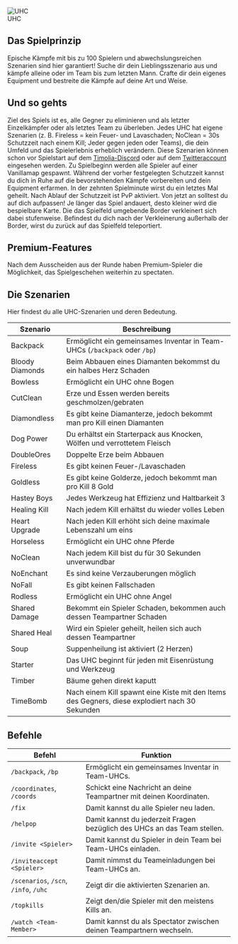 <div class="banner-wrapper">
    <img alt="UHC" src="../img/UHC.png">
    <div class="banner-text">UHC</div>
</div>

## Das Spielprinzip
Epische Kämpfe mit bis zu 100 Spielern und abwechslungsreichen Szenarien sind hier garantiert! Suche dir dein Lieblingsszenario aus und kämpfe alleine oder im Team bis zum letzten Mann. Crafte dir dein eigenes Equipment und bestreite die Kämpfe auf deine Art und Weise.

## Und so gehts

Ziel des Spiels ist es, alle Gegner zu eliminieren und als letzter Einzelkämpfer oder als letztes Team zu überleben.
Jedes UHC hat eigene Szenarien (z. B. Fireless = kein Feuer- und Lavaschaden; NoClean = 30s Schutzzeit nach einem Kill; Jeder gegen jeden oder Teams), die dein Umfeld und das Spielerlebnis erheblich verändern.
Diese Szenarien können schon vor Spielstart auf dem <a href="https://timolia.de/discord">Timolia-Discord</a> oder auf dem <a href="https://twitter.com/TimoliaUHC">Twitteraccount</a> eingesehen werden.
Zu Spielbeginn werden alle Spieler auf einer Vanillamap gespawnt. Während der vorher festgelegten Schutzzeit kannst du dich in Ruhe auf die bevorstehenden Kämpfe vorbereiten und dein Equipment erfarmen.
In der zehnten Spielminute wirst du ein letztes Mal geheilt.
Nach Ablauf der Schutzzeit ist PvP aktiviert. Von jetzt an solltest du auf dich aufpassen!
Je länger das Spiel andauert, desto kleiner wird die bespielbare Karte. Die das Spielfeld umgebende Border verkleinert sich dabei stufenweise. Befindest du dich nach der Verkleinerung außerhalb der Border, wirst du zurück auf das Spielfeld teleportiert.

## Premium-Features
Nach dem Ausscheiden aus der Runde haben Premium-Spieler die Möglichkeit, das Spielgeschehen weiterhin zu spectaten.

## Die Szenarien

Hier findest du alle UHC-Szenarien und deren Bedeutung.

| Szenario | Beschreibung |
| ------ | -------- |
| Backpack         | Ermöglicht ein gemeinsames Inventar in Team-UHCs (`/backpack` oder `/bp`) |
| Bloody Diamonds  | Beim Abbauen eines Diamanten bekommst du ein halbes Herz Schaden |
| Bowless          | Ermöglicht ein UHC ohne Bogen |
| CutClean         | Erze und Essen werden bereits geschmolzen/gebraten |
| Diamondless      | Es gibt keine Diamanterze, jedoch bekommt man pro Kill einen Diamanten |
| Dog Power        | Du erhältst ein Starterpack aus Knocken, Wölfen und verrottetem Fleisch |
| DoubleOres       | Doppelte Erze beim Abbauen |
| Fireless         | Es gibt keinen Feuer-/Lavaschaden |
| Goldless         | Es gibt keine Golderze, jedoch bekommt man pro Kill 8 Gold |
| Hastey Boys      | Jedes Werkzeug hat Effizienz und Haltbarkeit 3 |
| Healing Kill     | Nach jedem Kill erhältst du wieder volles Leben |
| Heart Upgrade    | Nach jeden Kill erhöht sich deine maximale Lebenszahl um eins |
| Horseless        | Ermöglicht ein UHC ohne Pferde |
| NoClean          | Nach jedem Kill bist du für 30 Sekunden unverwundbar |
| NoEnchant        | Es sind keine Verzauberungen möglich |
| NoFall           | Es gibt keinen Fallschaden |
| Rodless          | Ermöglicht ein UHC ohne Angel |
| Shared Damage    | Bekommt ein Spieler Schaden, bekommen auch dessen Teampartner Schaden |
| Shared Heal      | Wird ein Spieler geheilt, heilen sich auch dessen Teampartner |
| Soup             | Suppenheilung ist aktiviert (2 Herzen) |
| Starter          | Das UHC beginnt für jeden mit Eisenrüstung und Werkzeug |
| Timber           | Bäume gehen direkt kaputt |
| TimeBomb         | Nach einem Kill spawnt eine Kiste mit den Items des Gegners, diese explodiert nach 30 Sekunden |


## Befehle
| Befehl | Funktion |
| ------ | -------- |
| `/backpack`, `/bp`                         | Ermöglicht ein gemeinsames Inventar in Team-UHCs. |
| `/coordinates`, `/coords`                  | Schickt eine Nachricht an deine Teampartner mit deinen Koordinaten. |
| `/fix`                                     | Damit kannst du alle Spieler neu laden. |
| `/helpop`                                  | Damit kannst du jederzeit Fragen bezüglich des UHCs an das Team stellen. |
| `/invite <Spieler>`                        | Damit kannst du Spieler in dein Team bei Team-UHCs einladen. |
| `/inviteaccept <Spieler>`                  | Damit nimmst du Teameinladungen bei Team-UHCs an. |
| `/scenarios`, `/scn`, `/info`, `/uhc`      | Zeigt dir die aktivierten Szenarien an. |
| `/topkills`                                | Zeigt den/die Spieler mit den meistens Kills an. |
| `/watch <Team-Member>`                     | Damit kannst du als Spectator zwischen deinen Teampartnern wechseln. |